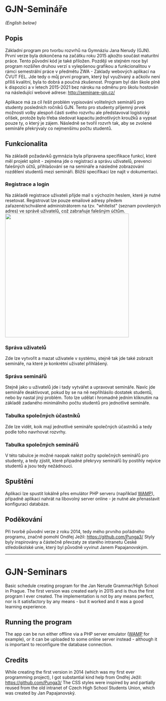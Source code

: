 # GJN-Semináře
*(English below)*

## Popis
Základní program pro tvorbu rozvrhů na Gymnáziu Jana Nerudy (GJN). První verze byla dokončena na začátku roku 2015 ajkožto součást maturitní práce. Tento původní kód je také přiložen. Později ve stejném roce byl program rozšířen druhou verzí s vylepšenou grafikou a funkcionalitou v rámci semestrální práce v předmětu ZWA - Základy webových aplikací na ČVUT FEL. Jde tedy o můj první program, který byl využívaný a ačkoliv není příliš kvalitní, byla to dobrá a poučná zkušenost. Program byl dán škole plně k dispozici a v letech 2015-2021 bez nároku na odměnu pro školu hostován na následující webové adrese:
http://seminare-gjn.cz/

Aplikace má za cíl řešit problém vypisování volitelných seminářů pro studenty posledních ročníků GJN. Tento pro studenty příjemný prvek možnosti volby alespoň části svého rozvrhu ale představoval logistický oříšek, protože bylo třeba sledovat kapacitu jednotlivých kroužků a vypsat pouze ty, o který je zájem. Následně se tvořil rozvrh tak, aby se zvolené semináře překrývaly co nejmenšímu počtu studentů.

## Funkcionalita
Na základě požadavků gymnázia byla připravena specifikace funkcí, které měl projekt splnit - zejména jde o registraci a správu uživatelů, prevenci falešných účtů, přihlašování se na semináře a následné zobrazování rozdělení studentů mezi semináři. Bližší specifikaci lze najít v dokumentaci.

### Registrace a login
Na základě registrace uživateli přijde mail s výchozím heslem, které je nutné resetovat. Registrovat lze pouze emailové adresy předem zařazené/schválené administrátorem na tzv. "whitelist" (seznam povolených adres) ve správě uživatelů, což zabraňuje falešným účtům.
<img id="Registrace" width="400" src="grafika/Registrace.png">

### Správa uživatelů
Zde lze vytvořit a mazat uživatele v systému, stejně tak jde také zobrazit semináře, na které je konkrétní uživatel přihlášený.

### Správa seminářů
Stejně jako u uživatelů jde i tady vytvářet a upravovat semináře. Navíc jde semináře deaktivovat, pokud by se na ně nepřihlásilo dostatek studentů, nebo by nastal jiný problém. Toto lze udělat i hromadně jedním kliknutím na základě zadaného minimálního počtu studentů pro jednotlivé semináře.

### Tabulka společných účastníků
Zde lze vidět, koik mají jednotlivé semináře společných účastníků a tedy podle toho navrhovat rozvrhy.

### Tabulka společných seminářů
V této tabulce je možné naopak nalézt počty společných seminářů pro studenty, a tedy zjistit, které případné překryvy seminářů by postihly nejvíce studentů a jsou tedy nežádnouci.

## Spuštění
Aplikaci lze spustit lokálně přes emulátor PHP serveru (například [WAMP](https://www.wampserver.com/en/)), případně aplikaci nahrát na libovolný server online - je nutné ale přenastavit konfiguraci databáze.

## Poděkování
Při tvorbě původní verze z roku 2014, tedy mého prvního pořádného programu, značně pomohl Ondřej Ježil: https://github.com/Punga3/
Styly byly inspirovány a částečně převzaty ze starého intranetu České středoškolské unie, který byl původně vyvinut Janem Papajanovským.

---------------
# GJN-Seminars
Basic schedule creating program for the Jan Nerude Grammar/High School in Prague. The first version was created early in 2015 and is thus the first program I ever created. The implementation is not by any means perfect, nor is it satisfactory by any means - but it worked and it was a good learning experience.

## Running the program
The app can be run either offline via a PHP server emulator ([WAMP](https://www.wampserver.com/en/) for example), or it can be uploaded to some online server instead - although it is important to reconfigure the database connection.

## Credits
While creating the first version in 2014 (which was my first ever programming project), I got substantial kind help from Ondřej Ježil: https://github.com/Punga3/
The CSS styles were inspired by and partially reused from the old intranet of Czech High School Students Union, which was created by Jan Papajanovský.
